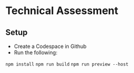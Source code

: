 # Technical Assessment

## Setup
- Create a Codespace in Github
- Run the following:

`npm install`
`npm run build`
`npm run preview --host`

